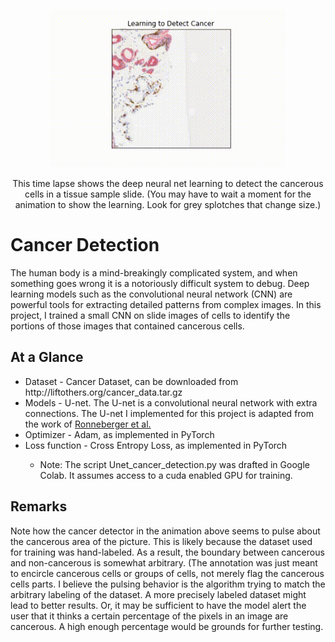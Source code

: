 <p align="center">
  <img width=75% src="https://github.com/themichaelmort/cancer_detection/blob/main/cancer_detector.gif" alt="Time-lapse learning to detect cancer">
  
</p>
<p align="center">
This time lapse shows the deep neural net learning to detect the cancerous cells in a tissue sample slide. (You may have to wait a moment for the animation to show the learning. Look for grey splotches that change size.)
</p>
 
<h1>Cancer Detection</h1>

<p>
The human body is a mind-breakingly complicated system, and when something goes wrong it is a notoriously difficult system to debug. Deep learning models such as the convolutional neural network (CNN) are powerful tools for extracting detailed patterns from complex images. In this project, I trained a small CNN on slide images of cells to identify the portions of those images that contained cancerous cells.
</p>

<h2>At a Glance</h2>

<ul>
  <li>Dataset - Cancer Dataset, can be downloaded from http://liftothers.org/cancer_data.tar.gz</li>
  <li>Models - U-net. The U-net is a convolutional neural network with extra connections. The U-net I implemented for this project is adapted from the work of <a href="https://arxiv.org/pdf/1505.04597.pdf">Ronneberger et al.</a></li>
  <li>Optimizer - Adam, as implemented in PyTorch</li>
  <li>Loss function - Cross Entropy Loss, as implemented in PyTorch</li>
    <ul>
      <li>Note: The script Unet_cancer_detection.py was drafted in Google Colab. It assumes access to a cuda enabled GPU for training.</li>
    </ul>
</ul>

<h2>Remarks</h2>
<p>
Note how the cancer detector in the animation above seems to pulse about the cancerous area of the picture. This is likely because the dataset used for training was hand-labeled. As a result, the boundary between cancerous and non-cancerous is somewhat arbitrary. (The annotation was just meant to encircle cancerous cells or groups of cells, not merely flag the cancerous cells parts. I believe the pulsing behavior is the algorithm trying to match the arbitrary labeling of the dataset. A more precisely labeled dataset might lead to better results. Or, it may be sufficient to have the model alert the user that it thinks a certain percentage of the pixels in an image are cancerous. A high enough percentage would be grounds for further testing.
  </p>
